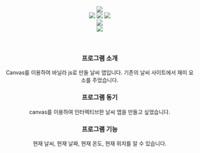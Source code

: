 <div align="center">
  <img src="https://capsule-render.vercel.app/api?type=waving&color=auto&height=200&section=header&text=Weather&fontSize=90" />
</div>


<div align="center">
  <img src="https://img.shields.io/badge/HTML5-E34F26?style=flat&logo=HTML5&logoColor=white" />
	<img src="https://img.shields.io/badge/CSS3-1572B6?style=flat&logo=CSS3&logoColor=white" />
  <img src="https://img.shields.io/badge/JavaScript-F7DF1E?style=flat&logo=JavaScript&logoColor=white" />
  <br>
  <img src="https://img.shields.io/badge/Visual Studio Code-007ACC?style=flat&logo=VisualStudioCode&logoColor=white" />
  <br>
  <img src="https://img.shields.io/badge/Netlify-00C7B7?style=flat&logo=Netlify&logoColor=white" />
	<br><br><br>
</div>
<div align="center">
  <h3>프로그램 소개</h3>
  
 Canvas를 이용하여 바닐라 js로 만들 날씨 앱입니다. 기존의 날씨 사이트에서 재미 요소를 주었습니다.
  <br>
  
  <h3>프로그램 동기</h3>
  
  canvas를 이용하여 인터렉티브한 날씨 앱을 만들고 싶었습니다.
  <br>
  
  <h3>프로그램 기능</h3>
  현재 날씨, 현재 날짜, 현재 온도, 현재 위치를 알 수 있습니다.

<br><br><br>
</div>



